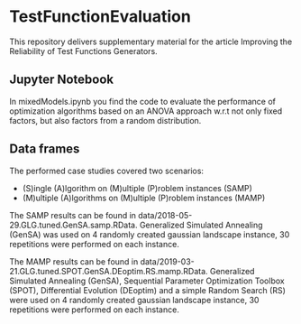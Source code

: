 # TestFunctionEvaluation
This repository delivers supplementary material for the article Improving the Reliability of Test Functions Generators.

## Jupyter Notebook
In mixedModels.ipynb you find the code to evaluate the performance of optimization algorithms based on an ANOVA approach w.r.t not only fixed factors, but also factors from a random distribution.

## Data frames
The performed case studies covered two scenarios:
- (S)ingle (A)lgorithm on (M)ultiple (P)roblem instances (SAMP)
- (M)ultiple (A)lgorithms on (M)ultiple (P)roblem instances (MAMP)

The SAMP results can be found in data/2018-05-29.GLG.tuned.GenSA.samp.RData.
Generalized Simulated Annealing (GenSA) was used on 4 randomly created gaussian landscape instance, 30 repetitions were performed on each instance.

The MAMP results can be found in data/2019-03-21.GLG.tuned.SPOT.GenSA.DEoptim.RS.mamp.RData.
Generalized Simulated Annealing (GenSA), Sequential Parameter Optimization Toolbox (SPOT), Differential Evolution (DEoptim) and a simple Random Search (RS) were used on 4 randomly created gaussian landscape instance, 30 repetitions were performed on each instance.
